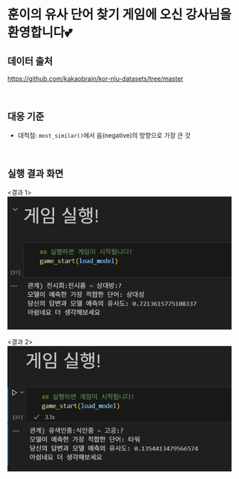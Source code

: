 # 훈이의 유사 단어 찾기 게임에 오신 강사님을 환영합니다💕

## 데이터 출처
https://github.com/kakaobrain/kor-nlu-datasets/tree/master

<br>

## 대응 기준
- 대척점:  `most_similar()`에서 음(negative)의 방향으로 가장 큰 것

<br>

## 실행 결과 화면
<결과 1>
![result_1](game_result/game_result1.png)

<결과 2>
![result_2](game_result/game_result2.png)
